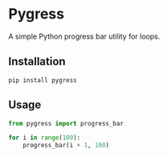 # Pygress

A simple Python progress bar utility for loops.

## Installation

```
pip install pygress
```

## Usage

```python
from pygress import progress_bar

for i in range(100):
    progress_bar(i + 1, 100)
```
